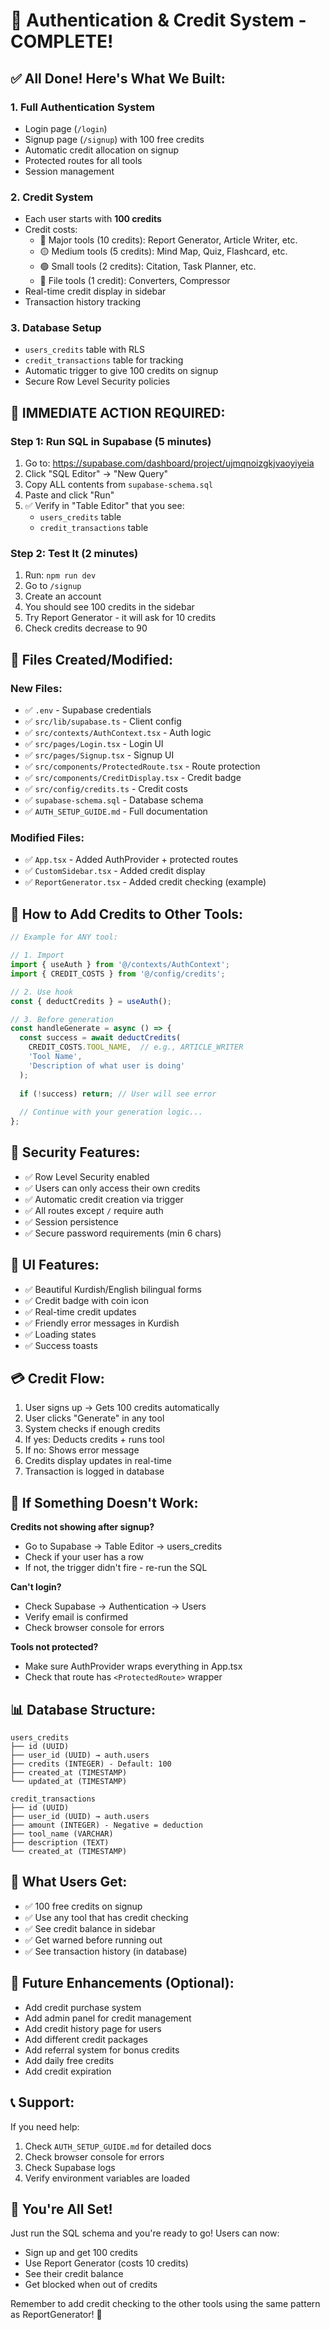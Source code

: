 # 🎉 Authentication & Credit System - COMPLETE!

## ✅ All Done! Here's What We Built:

### 1. **Full Authentication System**
- Login page (`/login`)
- Signup page (`/signup`) with 100 free credits
- Automatic credit allocation on signup
- Protected routes for all tools
- Session management

### 2. **Credit System**
- Each user starts with **100 credits**
- Credit costs:
  - 🔴 Major tools (10 credits): Report Generator, Article Writer, etc.
  - 🟡 Medium tools (5 credits): Mind Map, Quiz, Flashcard, etc.
  - 🟢 Small tools (2 credits): Citation, Task Planner, etc.
  - 🔵 File tools (1 credit): Converters, Compressor
- Real-time credit display in sidebar
- Transaction history tracking

### 3. **Database Setup**
- `users_credits` table with RLS
- `credit_transactions` table for tracking
- Automatic trigger to give 100 credits on signup
- Secure Row Level Security policies

## 🚀 IMMEDIATE ACTION REQUIRED:

### Step 1: Run SQL in Supabase (5 minutes)
1. Go to: https://supabase.com/dashboard/project/ujmqnoizgkjvaoyiyeia
2. Click "SQL Editor" → "New Query"
3. Copy ALL contents from `supabase-schema.sql`
4. Paste and click "Run"
5. ✅ Verify in "Table Editor" that you see:
   - `users_credits` table
   - `credit_transactions` table

### Step 2: Test It (2 minutes)
1. Run: `npm run dev`
2. Go to `/signup`
3. Create an account
4. You should see 100 credits in the sidebar
5. Try Report Generator - it will ask for 10 credits
6. Check credits decrease to 90

## 📁 Files Created/Modified:

### New Files:
- ✅ `.env` - Supabase credentials
- ✅ `src/lib/supabase.ts` - Client config
- ✅ `src/contexts/AuthContext.tsx` - Auth logic
- ✅ `src/pages/Login.tsx` - Login UI
- ✅ `src/pages/Signup.tsx` - Signup UI
- ✅ `src/components/ProtectedRoute.tsx` - Route protection
- ✅ `src/components/CreditDisplay.tsx` - Credit badge
- ✅ `src/config/credits.ts` - Credit costs
- ✅ `supabase-schema.sql` - Database schema
- ✅ `AUTH_SETUP_GUIDE.md` - Full documentation

### Modified Files:
- ✅ `App.tsx` - Added AuthProvider + protected routes
- ✅ `CustomSidebar.tsx` - Added credit display
- ✅ `ReportGenerator.tsx` - Added credit checking (example)

## 🎯 How to Add Credits to Other Tools:

```typescript
// Example for ANY tool:

// 1. Import
import { useAuth } from '@/contexts/AuthContext';
import { CREDIT_COSTS } from '@/config/credits';

// 2. Use hook
const { deductCredits } = useAuth();

// 3. Before generation
const handleGenerate = async () => {
  const success = await deductCredits(
    CREDIT_COSTS.TOOL_NAME,  // e.g., ARTICLE_WRITER
    'Tool Name',
    'Description of what user is doing'
  );
  
  if (!success) return; // User will see error
  
  // Continue with your generation logic...
};
```

## 🔐 Security Features:
- ✅ Row Level Security enabled
- ✅ Users can only access their own credits
- ✅ Automatic credit creation via trigger
- ✅ All routes except `/` require auth
- ✅ Session persistence
- ✅ Secure password requirements (min 6 chars)

## 🎨 UI Features:
- ✅ Beautiful Kurdish/English bilingual forms
- ✅ Credit badge with coin icon
- ✅ Real-time credit updates
- ✅ Friendly error messages in Kurdish
- ✅ Loading states
- ✅ Success toasts

## 💳 Credit Flow:
1. User signs up → Gets 100 credits automatically
2. User clicks "Generate" in any tool
3. System checks if enough credits
4. If yes: Deducts credits + runs tool
5. If no: Shows error message
6. Credits display updates in real-time
7. Transaction is logged in database

## 🐛 If Something Doesn't Work:

**Credits not showing after signup?**
- Go to Supabase → Table Editor → users_credits
- Check if your user has a row
- If not, the trigger didn't fire - re-run the SQL

**Can't login?**
- Check Supabase → Authentication → Users
- Verify email is confirmed
- Check browser console for errors

**Tools not protected?**
- Make sure AuthProvider wraps everything in App.tsx
- Check that route has `<ProtectedRoute>` wrapper

## 📊 Database Structure:

```
users_credits
├── id (UUID)
├── user_id (UUID) → auth.users
├── credits (INTEGER) - Default: 100
├── created_at (TIMESTAMP)
└── updated_at (TIMESTAMP)

credit_transactions
├── id (UUID)
├── user_id (UUID) → auth.users
├── amount (INTEGER) - Negative = deduction
├── tool_name (VARCHAR)
├── description (TEXT)
└── created_at (TIMESTAMP)
```

## 🎁 What Users Get:
- ✅ 100 free credits on signup
- ✅ Use any tool that has credit checking
- ✅ See credit balance in sidebar
- ✅ Get warned before running out
- ✅ See transaction history (in database)

## 🔮 Future Enhancements (Optional):
- Add credit purchase system
- Add admin panel for credit management
- Add credit history page for users
- Add different credit packages
- Add referral system for bonus credits
- Add daily free credits
- Add credit expiration

## 📞 Support:
If you need help:
1. Check `AUTH_SETUP_GUIDE.md` for detailed docs
2. Check browser console for errors
3. Check Supabase logs
4. Verify environment variables are loaded

## 🎉 You're All Set!
Just run the SQL schema and you're ready to go! Users can now:
- Sign up and get 100 credits
- Use Report Generator (costs 10 credits)
- See their credit balance
- Get blocked when out of credits

Remember to add credit checking to the other tools using the same pattern as ReportGenerator! 🚀
